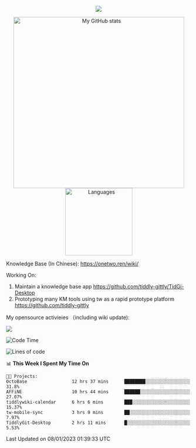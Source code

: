 <a href="https://github.com/linonetwo">
    <p align="center">
        <img src="https://github-profile-trophy.vercel.app/?username=linonetwo&column=7&theme=onedark"/>
    </p>
</a>
<a align="center" href="https://github.com/linonetwo">
  <p align="center">
    <img src="https://github-readme-stats.vercel.app/api?username=linonetwo&show_icons=true&count_private=true" alt="My GitHub stats" width="465"/>
    <img src="https://github-readme-stats.vercel.app/api/top-langs/?username=linonetwo&layout=compact&langs_count=10" alt="Languages" height="183">
  </p>
</a>

Knowledge Base (In Chinese): https://onetwo.ren/wiki/

Working On: 

1. Maintain a knowledge base app https://github.com/tiddly-gittly/TidGi-Desktop
1. Prototyping many KM tools using tw as a rapid prototype platform https://github.com/tiddly-gittly

My opensource activieies （including wiki update):

![](https://visitor-badge.glitch.me/badge?page_id=linonetwo.linonetwo)

<!--START_SECTION:waka-->
![Code Time](http://img.shields.io/badge/Code%20Time-1%2C437%20hrs%2043%20mins-blue)

![Lines of code](https://img.shields.io/badge/From%20Hello%20World%20I%27ve%20Written-2%20Million%20lines%20of%20code-blue)

📊 **This Week I Spent My Time On** 

```text
🐱‍💻 Projects: 
OctoBase                 12 hrs 37 mins      ████████░░░░░░░░░░░░░░░░░   31.8% 
AFFiNE                   10 hrs 44 mins      ██████░░░░░░░░░░░░░░░░░░░   27.07% 
tiddlywiki-calendar      6 hrs 6 mins        ███░░░░░░░░░░░░░░░░░░░░░░   15.37% 
tw-mobile-sync           3 hrs 9 mins        ██░░░░░░░░░░░░░░░░░░░░░░░   7.97% 
TiddlyGit-Desktop        2 hrs 11 mins       █░░░░░░░░░░░░░░░░░░░░░░░░   5.53%

```


 Last Updated on 08/01/2023 01:39:33 UTC
<!--END_SECTION:waka-->
